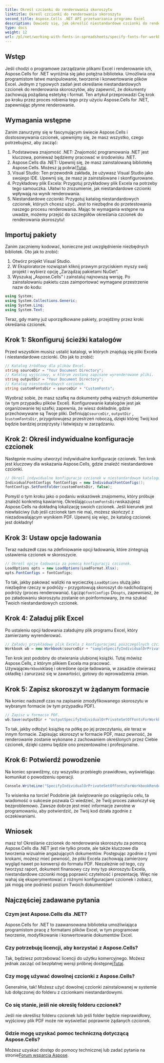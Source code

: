 ```yaml
---
title: Określ czcionki do renderowania skoroszytu
linktitle: Określ czcionki do renderowania skoroszytu
second_title: Aspose.Cells .NET API przetwarzania programu Excel
description: Dowiedz się, jak określić niestandardowe czcionki do renderowania skoroszytu za pomocą Aspose.Cells dla .NET. Przewodnik krok po kroku, który zapewni idealne wyjście PDF.
type: docs
weight: 12
url: /pl/net/working-with-fonts-in-spreadsheets/specify-fonts-for-workbook-rendering/
---
```

## Wstęp
Jeśli chodzi o programowe zarządzanie plikami Excel i renderowanie ich, Aspose.Cells for .NET wyróżnia się jako potężna biblioteka. Umożliwia ona programistom łatwe manipulowanie, tworzenie i konwertowanie plików Excel. Jednym z typowych zadań jest określanie niestandardowych czcionek do renderowania skoroszytów, aby zapewnić, że dokumenty zachowują pożądaną estetykę i format. Ten artykuł przeprowadzi Cię krok po kroku przez proces robienia tego przy użyciu Aspose.Cells for .NET, zapewniając płynne renderowanie.
## Wymagania wstępne
Zanim zanurzymy się w fascynującym świecie Aspose.Cells i dostosowywania czcionek, upewnijmy się, że masz wszystko, czego potrzebujesz, aby zacząć:
1. Podstawowa znajomość .NET: Znajomość programowania .NET jest kluczowa, ponieważ będziemy pracować w środowisku .NET.
2. Aspose.Cells dla .NET: Upewnij się, że masz zainstalowaną bibliotekę Aspose.Cells. Możesz ją pobrać[Tutaj](https://releases.aspose.com/cells/net/).
3. Visual Studio: Ten przewodnik zakłada, że używasz Visual Studio jako swojego IDE. Upewnij się, że masz je zainstalowane i skonfigurowane.
4. Przykładowy plik Excela: Przygotuj przykładowy plik Excela na potrzeby tego samouczka. Ułatwi to zrozumienie, jak niestandardowe czcionki wpływają na wynik renderowania.
5. Niestandardowe czcionki: Przygotuj katalog niestandardowych czcionek, których chcesz użyć. Jest to niezbędne do przetestowania naszego procesu renderowania.
Mając te wymagania wstępne na uwadze, możemy przejść do szczegółów określania czcionek do renderowania skoroszytu!
## Importuj pakiety
Zanim zaczniemy kodować, konieczne jest uwzględnienie niezbędnych bibliotek. Oto jak to zrobić:
1. Otwórz projekt Visual Studio.
2. W Eksploratorze rozwiązań kliknij prawym przyciskiem myszy swój projekt i wybierz opcję „Zarządzaj pakietami NuGet”.
3. Wyszukaj „Aspose.Cells” i zainstaluj najnowszą wersję.
Po zainstalowaniu pakietu czas zaimportować wymagane przestrzenie nazw do kodu:
```csharp
using System;
using System.Collections.Generic;
using System.Linq;
using System.Text;
```
Teraz, gdy mamy już uporządkowane pakiety, przejdźmy przez kroki określania czcionek.
## Krok 1: Skonfiguruj ścieżki katalogów
Przed wszystkim musisz ustalić katalogi, w których znajdują się pliki Excela i niestandardowe czcionki. Oto jak to zrobić:
```csharp
// Katalog źródłowy dla plików Excel.
string sourceDir = "Your Document Directory";
// Katalog wyjściowy, w którym zostaną zapisane wyrenderowane pliki.
string outputDir = "Your Document Directory";
// Katalog niestandardowych czcionek.
string customFontsDir = sourceDir + "CustomFonts";
```

 Wyobraź sobie, że masz szafkę na dokumenty pełną ważnych dokumentów (w tym przypadku plików Excel). Konfigurowanie katalogów jest jak organizowanie tej szafki; zapewnia, że wiesz dokładnie, gdzie przechowywane są Twoje pliki. Definiując`sourceDir`, `outputDir` , I`customFontsDir`, przygotowujesz przestrzeń roboczą, dzięki której Twój kod będzie bardziej przejrzysty i łatwiejszy w zarządzaniu.
## Krok 2: Określ indywidualne konfiguracje czcionek
Następnie musimy utworzyć indywidualne konfiguracje czcionek. Ten krok jest kluczowy dla wskazania Aspose.Cells, gdzie znaleźć niestandardowe czcionki.
```csharp
// Określ indywidualne konfiguracje czcionek w niestandardowym katalogu czcionek.
IndividualFontConfigs fontConfigs = new IndividualFontConfigs();
fontConfigs.SetFontFolder(customFontsDir, false);
```
 Pomyśl o tym kroku jako o podaniu wskazówek znajomemu, który próbuje znaleźć konkretną kawiarnię. Określając`customFontsDir`wskazujesz Aspose.Cells na dokładną lokalizację swoich czcionek. Jeśli kierunek jest niewłaściwy (lub jeśli czcionek tam nie ma), możesz skończyć z niezadowalającym wynikiem PDF. Upewnij się więc, że katalog czcionek jest dokładny!
## Krok 3: Ustaw opcje ładowania
Teraz nadszedł czas na zdefiniowanie opcji ładowania, które zintegrują ustawienia czcionek w skoroszycie.
```csharp
// Określ opcje ładowania za pomocą konfiguracji czcionek.
LoadOptions opts = new LoadOptions(LoadFormat.Xlsx);
opts.FontConfigs = fontConfigs;
```
 To tak, jakby pakować walizki na wycieczkę.`LoadOptions` służą jako niezbędne rzeczy w podróży – przygotowują skoroszyt do nadchodzącej podróży (proces renderowania). Łącząc`fontConfigs` Do`opts`, zapewniasz, że po załadowaniu skoroszytu zostanie on poinformowany, że ma szukać Twoich niestandardowych czcionek.
## Krok 4: Załaduj plik Excel
Po ustaleniu opcji ładowania załadujmy plik programu Excel, który zamierzamy wyrenderować.
```csharp
// Załaduj przykładowy plik Excela z konfiguracjami poszczególnych czcionek.
Workbook wb = new Workbook(sourceDir + "sampleSpecifyIndividualOrPrivateSetOfFontsForWorkbookRendering.xlsx", opts);
```
 Ten krok jest podobny do otwierania ulubionej książki. Tutaj mówisz Aspose.Cells, z którym plikiem Excela ma pracować. Używając`Workbook`klasę i określone opcje ładowania, w zasadzie otwierasz okładkę i zanurzasz się w zawartości, gotowy do wprowadzenia zmian.
## Krok 5: Zapisz skoroszyt w żądanym formacie
Na koniec nadszedł czas na zapisanie zmodyfikowanego skoroszytu w wybranym formacie (w tym przypadku PDF).
```csharp
// Zapisz w formacie PDF.
wb.Save(outputDir + "outputSpecifyIndividualOrPrivateSetOfFontsForWorkbookRendering.pdf", SaveFormat.Pdf);
```
To tak, jakby odłożyć książkę na półkę po jej przeczytaniu, ale teraz w innym formacie. Zapisując skoroszyt w formacie PDF, masz pewność, że renderowanie zostanie wykonane z zachowaniem określonych przez Ciebie czcionek, dzięki czemu będzie ono prezentowalne i profesjonalne.
## Krok 6: Potwierdź powodzenie
Na koniec sprawdźmy, czy wszystko przebiegło prawidłowo, wyświetlając komunikat o powodzeniu operacji.
```csharp
Console.WriteLine("SpecifyIndividualOrPrivateSetOfFontsForWorkbookRendering executed successfully.");
```
To wisienka na torcie! Podobnie jak świętowanie po osiągnięciu celu, ta wiadomość o sukcesie pozwala Ci wiedzieć, że Twój proces zakończył się bezproblemowo. Zawsze dobrze jest mieć informacje zwrotne w programowaniu, aby potwierdzić, że Twój kod działa zgodnie z oczekiwaniami.
## Wniosek
masz to! Określanie czcionek do renderowania skoroszytu za pomocą Aspose.Cells dla .NET jest nie tylko proste, ale także kluczowe dla tworzenia wizualnie angażujących dokumentów. Postępując zgodnie z tymi krokami, możesz mieć pewność, że pliki Excela zachowają zamierzony wygląd nawet po konwersji do formatu PDF. Niezależnie od tego, czy tworzysz raport, dokument finansowy czy inny typ skoroszytu Excela, niestandardowe czcionki mogą poprawić czytelność i prezentację. Więc nie wahaj się eksperymentować z różnymi konfiguracjami czcionek i zobacz, jak mogą one podnieść poziom Twoich dokumentów!
## Najczęściej zadawane pytania
### Czym jest Aspose.Cells dla .NET?  
Aspose.Cells for .NET to zaawansowana biblioteka umożliwiająca programistom pracę z formatami plików Excel, w tym programowe tworzenie, modyfikowanie i konwertowanie dokumentów Excel.
### Czy potrzebuję licencji, aby korzystać z Aspose.Cells?  
 Tak, będziesz potrzebować licencji do użytku komercyjnego. Możesz jednak zacząć od bezpłatnej wersji próbnej dostępnej[Tutaj](https://releases.aspose.com/).
### Czy mogę używać dowolnej czcionki z Aspose.Cells?  
Generalnie, tak! Możesz użyć dowolnej czcionki zainstalowanej w systemie lub dołączonej do folderu z czcionkami niestandardowymi.
### Co się stanie, jeśli nie określę folderu czcionek?  
Jeśli nie określisz folderu czcionek lub jeśli folder będzie nieprawidłowy, wyjściowy plik PDF może nie wyświetlać poprawnie żądanych czcionek.
### Gdzie mogę uzyskać pomoc techniczną dotyczącą Aspose.Cells?  
 Możesz uzyskać dostęp do pomocy technicznej lub zadać pytania na stronie[Forum wsparcia Aspose](https://forum.aspose.com/c/cells/9).
